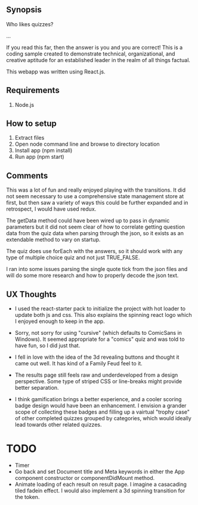 ## Synopsis

Who likes quizzes?

...

If you read this far, then the answer is you and you are correct! This is a coding sample created to demonstrate technical, organizational, and creative aptitude for an established leader in the realm of all things factual.

This webapp was written using React.js.

## Requirements

1. Node.js

## How to setup

1. Extract files
2. Open node command line and browse to directory location
3. Install app (npm install)
4. Run app (npm start)

## Comments 

This was a lot of fun and really enjoyed playing with the transitions. It did not seem necessary to use a comprehensive state management store at first, but then saw a variety of ways this could be further expanded and in retrospect, I would have used redux.

The getData method could have been wired up to pass in dynamic parameters but it did not seem clear of how to correlate getting question data from the quiz data when parsing through the json, so it exists as an extendable method to vary on startup.

The quiz does use forEach with the answers, so it should work with any type of multiple choice quiz and not just TRUE_FALSE.

I ran into some issues parsing the single quote tick from the json files and will do some more research and how to properly decode the json text.

## UX Thoughts

+ I used the react-starter pack to initialize the project with hot loader to update both js and css. This also explains the spinning react logo which I enjoyed enough to keep in the app.

+ Sorry, not sorry for using "cursive" (which defaults to ComicSans in Windows). It seemed appropriate for a "comics" quiz and was told to have fun, so I did just that.

+ I fell in love with the idea of the 3d revealing buttons and thought it came out well. It has kind of a Family Feud feel to it.

+ The results page still feels raw and underdeveloped from a design perspective. Some type of striped CSS or line-breaks might provide better separation. 

+ I think gamification brings a better experience, and a cooler scoring badge design would have been an enhancement. I envision a grander scope of collecting these badges and filling up a vairtual "trophy case" of other completed quizzes grouped by categories, which would ideally lead towards other related quizzes. 

# TODO

- Timer
- Go back and set Document title and Meta keywords in either the App component constructor or componentDidMount method.
- Animate loading of each result on result page. I imagine a casacading tiled fadein effect. I would also implement a 3d spinning transition for the token.
